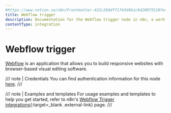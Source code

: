 ```yaml
---
#https://www.notion.so/n8n/Frontmatter-432c2b8dff1f43d4b1c8d20075510fe4
title: Webflow trigger
description: Documentation for the Webflow trigger node in n8n, a workflow automation platform. Includes details of operations and configuration, and links to examples and credentials information.
contentType: integration
---
```


# Webflow trigger

[Webflow](https://webflow.com) is an application that allows you to build responsive websites with browser-based visual editing software.

/// note | Credentials
You can find authentication information for this node [here](/integrations/builtin/credentials/webflow/).
///

///  note  | Examples and templates
For usage examples and templates to help you get started, refer to n8n's [Webflow Trigger integrations](https://n8n.io/integrations/webflow-trigger/){:target=_blank .external-link} page.
///
